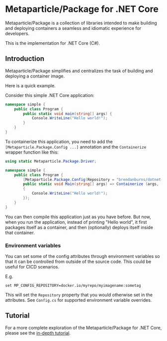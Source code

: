 # Metaparticle/Package for .NET Core
Metaparticle/Package is a collection of libraries intended to
make building and deploying containers a seamless and idiomatic
experience for developers.

This is the implementation for .NET Core (C#).

## Introduction
Metaparticle/Package simplifies and centralizes the task of
building and deploying a container image.

Here is a quick example.

Consider this simple .NET Core application:

```cs
namespace simple {
    public class Program {
        public static void main(string[] args) {
            Console.WriteLine("Hello world!");
        }
    }
}
```

To containerize this application, you need to add the `[Metaparticle.Package.Config ...]` annotation and the `Containerize` wrapper function
like this:

```cs
using static Metaparticle.Package.Driver;

namespace simple {
	public class Program {
        [Metaparticle.Package.Config(Repository = "brendanburns/dotnet-simple")]
        public static void Main(string[] args) => Containerize (args, () =>
        {
			Console.WriteLine("Hello world!");
        });
    }
}
```

You can then compile this application just as you have before.
But now, when you run the application, instead of printing "Hello world", it first packages itself as a container, and
then (optionally) deploys itself inside that container.

### Environment variables

You can set some of the config attributes through environment variables so that it can be controlled from outside of the source code. This could be useful for CICD scenarios.

E.g. 

```
set MP_CONFIG_REPOSITORY=docker.io/myrepo/myimagename:sometag
```

This will set the `Repository` property that you would otherwise set in the attributes. See `Config.cs` for supported environment variable overrides.

## Tutorial
For a more complete exploration of the Metaparticle/Package for .NET Core, please see the [in-depth tutorial](../tutorials/dotnet/tutorial.md).
